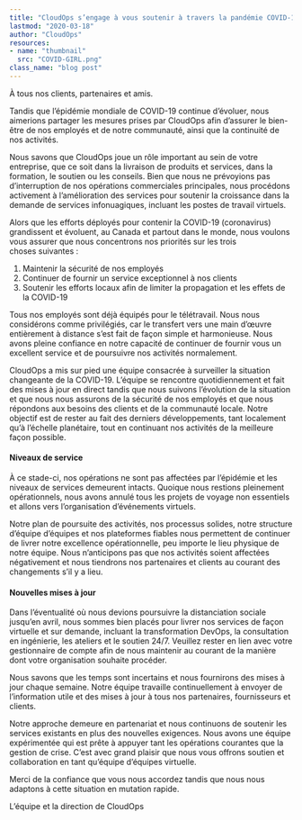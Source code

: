 ```yaml
---
title: "CloudOps s’engage à vous soutenir à travers la pandémie COVID-19"
lastmod: "2020-03-18"
author: "CloudOps"
resources:
- name: "thumbnail"
  src: "COVID-GIRL.png"
class_name: "blog post"
---
```


<p>À tous nos clients, partenaires et amis.</p><p>Tandis que l’épidémie mondiale de COVID-19 continue d’évoluer, nous aimerions partager les mesures prises par CloudOps afin d’assurer le bien-être de nos employés et de notre communauté, ainsi que la continuité de nos activités.</p><p>Nous savons que CloudOps joue un rôle important au sein de votre entreprise, que ce soit dans la livraison de produits et services, dans la formation, le soutien ou les conseils. Bien que nous ne prévoyions pas d’interruption de nos opérations commerciales principales, nous procédons activement à l’amélioration des services pour soutenir la croissance dans la demande de services infonuagiques, incluant les postes de travail virtuels.</p><p>Alors que les efforts déployés pour contenir la COVID-19 (coronavirus) grandissent et évoluent, au Canada et partout dans le monde, nous voulons vous assurer que nous concentrons nos priorités sur les trois choses&nbsp;suivantes&nbsp;:&nbsp;</p><ol><li>Maintenir la sécurité de nos employés&nbsp;</li><li>Continuer de fournir un service exceptionnel à nos clients</li><li>Soutenir les efforts locaux afin de limiter la propagation et les effets de la COVID-19</li></ol><p>Tous nos employés sont déjà équipés pour le télétravail. Nous nous considérons comme privilégiés, car le transfert vers une main d’œuvre entièrement à distance s’est fait de façon simple et harmonieuse. Nous avons pleine confiance en notre capacité de continuer de fournir vous un excellent service et de poursuivre nos activités normalement.&nbsp;</p><p>CloudOps a mis sur pied une équipe consacrée à surveiller la situation changeante de la COVID-19. L’équipe se rencontre quotidiennement et fait des mises à jour en direct tandis que nous suivons l’évolution de la situation et que nous nous assurons de la sécurité de nos employés et que nous répondons aux besoins des clients et de la communauté locale. Notre objectif est de rester au fait des derniers développements, tant localement qu’à l’échelle planétaire, tout en continuant nos activités de la meilleure façon possible.&nbsp;</p><h4><strong>Niveaux de service</strong></h4><p>À ce stade-ci, nos opérations ne sont pas affectées par l’épidémie et les niveaux de services demeurent intacts. Quoique nous restions pleinement opérationnels, nous avons annulé tous les projets de voyage non essentiels et allons vers l’organisation d’événements virtuels.</p><p>Notre plan de poursuite des activités, nos processus solides, notre structure d’équipe d’équipes et nos plateformes fiables nous permettent de continuer de livrer notre excellence opérationnelle, peu importe le lieu physique de notre équipe. Nous n’anticipons pas que nos activités soient affectées négativement et nous tiendrons nos partenaires et clients au courant des changements s’il y a lieu.&nbsp;</p><h4><strong>Nouvelles mises à jour</strong></h4><p>Dans l’éventualité où nous devions poursuivre la distanciation sociale jusqu’en avril, nous sommes bien placés pour livrer nos services de façon virtuelle et sur demande, incluant la transformation DevOps, la consultation en ingénierie, les ateliers et le soutien&nbsp;24/7. Veuillez rester en lien avec votre gestionnaire de compte afin de nous maintenir au courant de la manière dont votre organisation souhaite procéder.</p><p>Nous savons que les temps sont incertains et nous fournirons des mises à jour chaque semaine. Notre équipe travaille continuellement à envoyer de l’information utile et des mises à jour à tous nos partenaires, fournisseurs et clients.&nbsp;</p><p>Notre approche demeure en partenariat et nous continuons de soutenir les services existants en plus des nouvelles exigences. Nous avons une équipe expérimentée qui est prête à appuyer tant les opérations courantes que la gestion de crise. C’est avec grand plaisir que nous vous offrons soutien et collaboration en tant qu’équipe d’équipes virtuelle.</p><p>Merci de la confiance que vous nous accordez tandis que nous nous adaptons à cette situation en mutation rapide.</p><p>L’équipe et la direction de CloudOps</p>